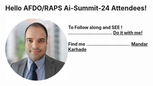 ## Hello AFDO/RAPS Ai-Summit-24 Attendees!
[comment]: ![MedCon-24](https://github.com/mandar-karhade/Medcon2024/blob/f6581a7f2836778f6197da8d8f78229aba215dd9/Images/MedCon24.png?raw=true)

<img align="left" src="https://github.com/mandar-karhade/Medcon2024/blob/ccfe0dd8df7577fae10c7f11789e64b52a66ee57/Images/Mandar.png?raw=true" width="200" height="200">


#

#### To Follow along and SEE ! .............................. [Do it with me!](https://colab.research.google.com/github/mandar-karhade/AIsummit24/blob/main/Notebooks/2024_AI_Summit_completed.ipynb)






#### Find me .............................. [Mandar Karhade](https://www.linkedin.com/in/mandarkarhade/)

#
